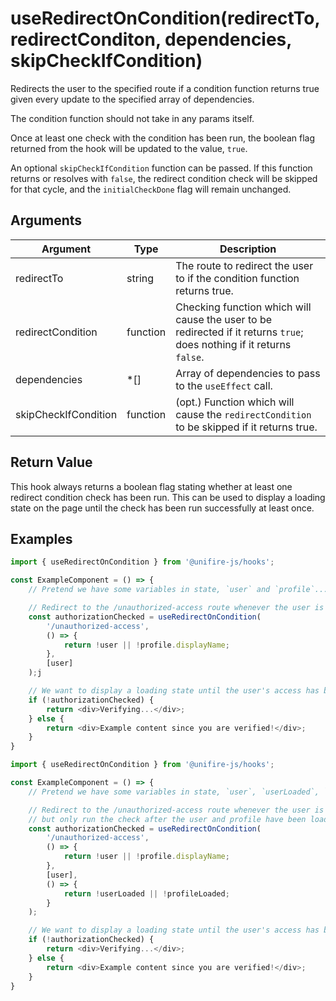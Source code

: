 # useRedirectOnCondition(redirectTo, redirectConditon, dependencies, skipCheckIfCondition)

Redirects the user to the specified route if a condition function returns true given every update to the specified array of dependencies.

The condition function should not take in any params itself.

Once at least one check with the condition has been run, the boolean flag returned from the hook will be updated to the value, `true`.

An optional `skipCheckIfCondition` function can be passed. If this function returns or resolves with `false`, the redirect condition check will be skipped for that cycle, and the `initialCheckDone` flag will remain unchanged.

## Arguments

| Argument | Type | Description |
| --- | --- | --- |
| redirectTo | string | The route to redirect the user to if the condition function returns true. |
| redirectCondition | function | Checking function which will cause the user to be redirected if it returns `true`; does nothing if it returns `false`. |
| dependencies | *\[\] | Array of dependencies to pass to the `useEffect` call. |
| skipCheckIfCondition | function | (opt.) Function which will cause the `redirectCondition` to be skipped if it returns true. |

## Return Value

This hook always returns a boolean flag stating whether at least one redirect condition check has been run. This can be used to display a loading state on the page until the check has been run successfully at least once.

## Examples

```js
import { useRedirectOnCondition } from '@unifire-js/hooks';

const ExampleComponent = () => {
    // Pretend we have some variables in state, `user` and `profile`...

    // Redirect to the /unauthorized-access route whenever the user is not signed in or if their profile has no name.
    const authorizationChecked = useRedirectOnCondition(
        '/unauthorized-access',
        () => {
            return !user || !profile.displayName;
        },
        [user]
    );j

    // We want to display a loading state until the user's access has been authenticated
    if (!authorizationChecked) {
        return <div>Verifying...</div>;
    } else {
        return <div>Example content since you are verified!</div>;
    }
}
```

```js
import { useRedirectOnCondition } from '@unifire-js/hooks';

const ExampleComponent = () => {
    // Pretend we have some variables in state, `user`, `userLoaded`, `profile`, and `profileLoaded`...

    // Redirect to the /unauthorized-access route whenever the user is not signed in or if their profile has no name,
    // but only run the check after the user and profile have been loaded.
    const authorizationChecked = useRedirectOnCondition(
        '/unauthorized-access',
        () => {
            return !user || !profile.displayName;
        },
        [user],
        () => {
            return !userLoaded || !profileLoaded;
        }
    );

    // We want to display a loading state until the user's access has been authenticated
    if (!authorizationChecked) {
        return <div>Verifying...</div>;
    } else {
        return <div>Example content since you are verified!</div>;
    }
}
```